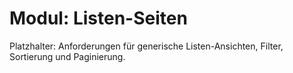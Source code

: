 # Modul: Listen-Seiten

Platzhalter: Anforderungen für generische Listen-Ansichten, Filter, Sortierung und Paginierung.
